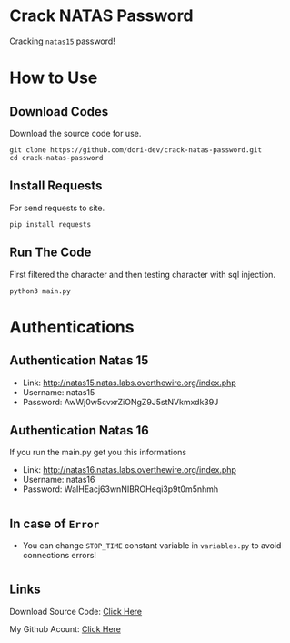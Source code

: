 # Crack NATAS Password

Cracking `natas15` password!

#

# How to Use

## Download Codes

Download the source code for use.

```
git clone https://github.com/dori-dev/crack-natas-password.git
cd crack-natas-password
```

## Install Requests

For send requests to site.

```
pip install requests
```

## Run The Code

First filtered the character and then testing character with sql injection.

```
python3 main.py
```

#

# Authentications

## Authentication Natas 15

- Link: http://natas15.natas.labs.overthewire.org/index.php
- Username: natas15
- Password: AwWj0w5cvxrZiONgZ9J5stNVkmxdk39J

## Authentication Natas 16

If you run the main.py get you this informations

- Link: http://natas16.natas.labs.overthewire.org/index.php
- Username: natas16
- Password: WaIHEacj63wnNIBROHeqi3p9t0m5nhmh

#

## In case of `Error`

- You can change `STOP_TIME` constant variable in `variables.py` to avoid connections errors!

#

## Links

Download Source Code: [Click Here](https://github.com/dori-dev/crack-natas-password/archive/refs/heads/main.zip)

My Github Acount: [Click Here](https://github.com/dori-dev/)
